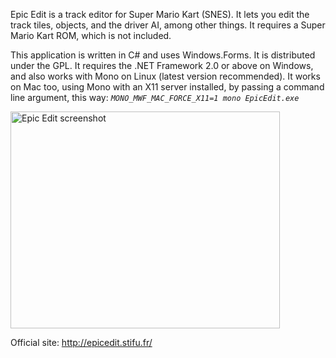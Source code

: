 Epic Edit is a track editor for Super Mario Kart (SNES). It lets you edit the track tiles, objects, and the driver AI, among other things. It requires a Super Mario Kart ROM, which is not included.

This application is written in C# and uses Windows.Forms. It is distributed under the GPL.
It requires the .NET Framework 2.0 or above on Windows, and also works with Mono on Linux (latest version recommended). It works on Mac too, using Mono with an X11 server installed, by passing a command line argument, this way: _`MONO_MWF_MAC_FORCE_X11=1 mono EpicEdit.exe`_

<a href='http://stifu.free.fr/pics/EpicEdit1.png'><img src='http://stifu.free.fr/pics/EpicEdit1.png' alt='Epic Edit screenshot' title='Click to enlarge' width='431' height='347' /></a>

Official site: http://epicedit.stifu.fr/
